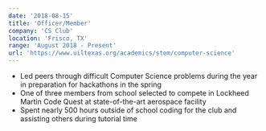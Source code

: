 ```yaml
---
date: '2018-08-15'
title: 'Officer/Member'
company: 'CS Club'
location: 'Frisco, TX'
range: 'August 2018 - Present'
url: 'https://www.uiltexas.org/academics/stem/computer-science'
---
```


- Led peers through difficult Computer Science problems during the year in preparation for hackathons in the spring
- One of three members from school selected to compete in Lockheed Martin Code Quest at state-of-the-art aerospace facility
- Spent nearly 500 hours outside of school coding for the club and assisting others during tutorial time
